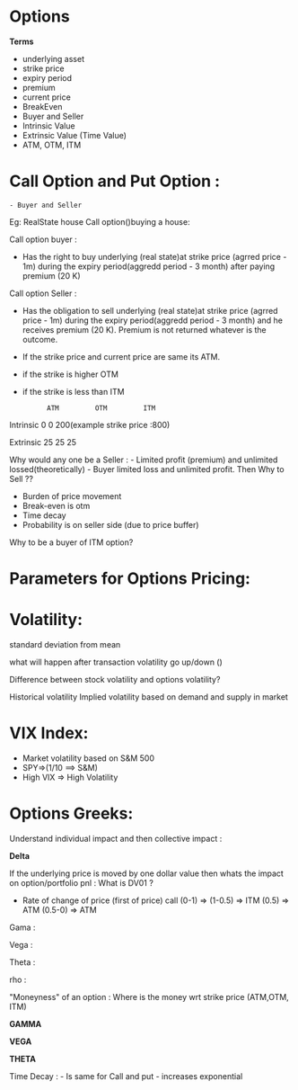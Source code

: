 Options
==============

**Terms**

- underlying asset
- strike price
- expiry period
- premium
- current price
- BreakEven
- Buyer and Seller
- Intrinsic Value
- Extrinsic Value (Time Value)
- ATM, OTM, ITM


Call Option and Put Option :
===========================
    - Buyer and Seller
Eg: RealState house Call option()buying a house:

Call option buyer :
- Has the right to buy underlying (real state)at 
strike price (agrred price - 1m) during the expiry period(aggredd period - 3 month) 
after paying premium (20 K)

Call option Seller :
- Has the obligation to sell underlying (real state)at 
strike price (agrred price - 1m) during the expiry period(aggredd period - 3 month) 
and he receives premium (20 K). Premium is not returned whatever is the outcome.

- If the strike price and current price are same its ATM.
- if the strike is higher OTM
- if the strike is less than ITM

            ATM         OTM         ITM

Intrinsic   0           0           200(example strike price :800)

Extrinsic   25          25          25

Why would any one be a Seller :
    - Limited profit (premium) and unlimited lossed(theoretically)
    - Buyer limited loss and unlimited profit.
Then Why to Sell ??

- Burden of price movement
- Break-even is otm
- Time decay
- Probability is on seller side (due to price buffer)

Why to be a buyer of ITM option?


Parameters for Options Pricing:
================================


Volatility:
============

standard deviation from mean

what will happen after transaction volatility go up/down ()

Difference between stock volatility and options volatility?

Historical volatility
Implied volatility based on demand and supply in market

VIX Index:
===========

- Market volatility based on S&M 500
- SPY=>(1/10 ==> S&M)
- High VIX => High Volatility

Options Greeks:
================

Understand individual impact and then collective impact :

**Delta**

 If the underlying price is moved by one dollar value then whats the impact on option/portfolio pnl :
What is DV01 ?
- Rate of change of price (first of price)
call (0-1) =>
(1-0.5) => ITM 
(0.5) => ATM 
(0.5-0) => ATM

Gama :

Vega :

Theta :

rho :

"Moneyness" of an option : Where is the money wrt strike price (ATM,OTM, ITM)

**GAMMA**


**VEGA**


**THETA**

Time Decay :
     - Is same for Call and put
     - increases exponential
